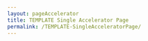 ```yaml
---
layout: pageAccelerator
title: TEMPLATE Single Accelerator Page
permalink: /TEMPLATE-SingleAcceleratorPage/
---
```


<!--This .md file is meant to serve as a template for a Single Accelerator Page-->
<!--To use this template, simple make a copy of this file, rename it, and then update content above (title and permalink) and below (see TODO placeholders) -->
<!--See existing Single Accelerator Pages .md files for reference-->

<!-- <script src="/scripts/script-navbar.js" type="text/javascript"></script> TODO contributors script -->

<!-- How to  add scripts to update and set the content for each section, or hide a section that doesn't apply to a particular page! -->


<!--Example scripts below,:-->


<script>
    //Variables for this specific single accelerator page, to centralize re-used variables
    //These are variables that must be declared and overridden in the specific single accelerator page

    const textPageTitle = "TODO: Page Title";
    const htmlPageDescription = `<b>TODO:</b> Update the page description (html)`;
    const srcHeaderImage = "/images/TEMPLATE-SingleAcceleratorPage/demo-title-photo.jpg";
    const linkAccessAcceleratorRepo = "https://github.com/microsoft/dstoolkit-mlops-base";
    const listPrereqs = ["prerequisite1", "prerequisite2", "prerequisite3", "prerequisite4", "prerequisite5", "prerequisite6"];
    const listIndustries = ["industry1", "industry2", "industry3", "industry4", "industry5", "industry6"];
    const listUseCases = ["usecases1", "usecases2", "usecases3", "usecases4", "usecases5", "usecases6"];
    const htmlAcceleratorDescription = `<b>TODO:</b> Update the accelerator description (html)`;

    const nameRelatedAccelerator = "TODO: Name of Related Accelerator";
    const linkRelatedAccelerator = "/classification-accelerator/";
    
    const linkContributingGuide = "https://github.com/microsoft/dstoolkit-mlops-base/blob/main/CONTRIBUTING.md";

    const htmlArchitectureSection = `TODO: Update the Architecture section (html)`;
    const htmlBranchingStrategySection = `TODO: Update the Branching Strategy section (html)`;
    const htmlAcceleratorComponents = `TODO: Update the Accelerator Components section (html)`;

    //boolean variables to show / hide sections of the page
</script>

<script src="/scripts/script-setsingleacceleratorpagecontents.js" type="text/javascript"></script>
